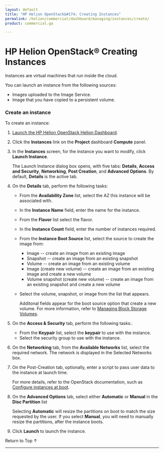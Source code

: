 ```yaml
---
layout: default
title: "HP Helion OpenStack&#174; Creating Instances"
permalink: /helion/commercial/dashboard/managing/instances/create/
product: commercial.ga

---
```

<!--UNDER REVISION-->

<script>

function PageRefresh {
onLoad="window.refresh"
}

PageRefresh();

</script>

<!--
<p style="font-size: small;"> <a href="/helion/commercial/ga1/install/">&#9664; PREV</a> | <a href="/helion/commercial/ga1/install-overview/">&#9650; UP</a> | <a href="/helion/commercial/ga1/">NEXT &#9654;</a> 
-->

# HP Helion OpenStack&#174; Creating Instances

Instances are virtual machines that run inside the cloud.

You can launch an instance from the following sources:

* Images uploaded to the Image Service.</li>
* Image that you have copied to a persistent volume.</li>

### Create an instance ###

To create an instance:

1. [Launch the HP Helion OpenStack Helion Dashboard](/helion/openstack/dashboard/login/).

2. Click the **Instances** link on the **Project** dashboard **Compute** panel.

3. In the **Instances** screen, for the instance you want to modify, click **Launch Instance**.

	The Launch Instance dialog box opens, with five tabs: **Details**, **Access and Security**, **Networking**, **Post Creation**, and **Advanced Options**. By default, **Details** is the active tab.

4. On the **Details** tab, perform the following tasks:

	* From the **Availability Zone** list, select the AZ this instance will be associated with.</li>
	* In the **Instance Name** field, enter the name for the instance.</li>
	* From the **Flavor** list select the flavor.</li>
	* In the **Instance Count** field, enter the number of instances required.</li>
	* From the **Instance Boot Source** list, select the source to create the image from:

		* Image -- create an image from an existing image</li>
		* Snapshot -- create an image from an existing snapshot</li>
		* Volume -- create an image from an existing volume</li>
		* Image (create new volume) -- create an image from an existing image and create a new volume</li>
		* Volume snapshot (create new volume) -- create an image from an existing snapshot and create a new volume</li>

	* Select the volume, snapshot, or image from the list that appears.

		Additonal fields appear for the boot source option that create a new volume. For more information, refer to [Managing Block Storage Volumes](/helion/commercial/dashboard/managing/volumes/).
5. On the **Access &amp; Security** tab, perform the following tasks:.

	* From the **Keypair** list, select the **keypair** to use with the instance.</li>
	* Select the security group to use with the instance.</li>

6. On the **Networking** tab, from the **Available Networks** list, select the required network. The network is displayed in the Selected Networks box.

7. On the Post-Creation tab, optionally, enter a script to pass user data to the instance at launch time. 

	For more details, refer to the OpenStack documentation, such as <a href="http://docs.openstack.org/user-guide/content/user-data.html">Configure instances at boot</a>.

8. On the **Advanced Options** tab, select either **Automatic** or **Manual** in the **Disc Partition** list  

	Selecting **Automatic** will resize the partitions on boot to match the size requested by the user. If you select **Manual**, you will need to manually resize the partitions, after the instance boots.

9. Click **Launch** to launch the instance.

<a href="#top" style="padding:14px 0px 14px 0px; text-decoration: none;"> Return to Top &#8593; </a>


----
